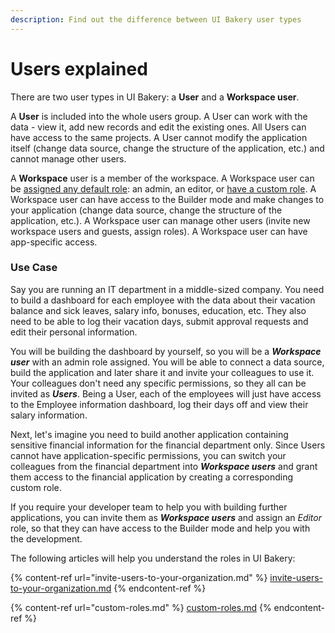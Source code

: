 ```yaml
---
description: Find out the difference between UI Bakery user types
---
```


# Users explained

There are two user types in UI Bakery: a **User** and a **Workspace user**.&#x20;

A **User** is included into the whole users group. A User can work with the data - view it, add new records and edit the existing ones. All Users can have access to the same projects. A User cannot modify the application itself (change data source, change the structure of the application, etc.) and cannot manage other users.

A **Workspace** user is a member of the workspace. A Workspace user can be [assigned any default role](https://docs.uibakery.io/starter-guide/organization-settings-and-user-permissions/invite-users-to-your-organization#roles): an admin, an editor, or [have a custom role](https://docs.uibakery.io/starter-guide/organization-settings-and-user-permissions/custom-roles). A Workspace user can have access to the Builder mode and make changes to your application (change data source, change the structure of the application, etc.). A Workspace user can manage other users (invite new workspace users and guests, assign roles). A Workspace user can have app-specific access.

### Use Case

Say you are running an IT department in a middle-sized company. You need to build a dashboard for each employee with the data about their vacation balance and sick leaves, salary info, bonuses, education, etc. They also need to be able to log their vacation days, submit approval requests and edit their personal information.

You will be building the dashboard by yourself, so you will be a _**Workspace user**_ with an admin role assigned. You will be able to connect a data source, build the application and later share it and invite your colleagues to use it. Your colleagues don't need any specific permissions, so they all can be invited as _**Users**_. Being a User, each of the employees will just have access to the Employee information dashboard, log their days off and view their salary information.&#x20;

Next, let's imagine you need to build another application containing sensitive financial information for the financial department only. Since Users cannot have application-specific permissions, you can switch your colleagues from the financial department into _**Workspace users**_ and grant them access to the financial application by creating a corresponding custom role.

If you require your developer team to help you with building further applications, you can invite them as _**Workspace users**_ and assign an _Editor_ role, so that they can have access to the Builder mode and help you with the development.

The following articles will help you understand the roles in UI Bakery:

{% content-ref url="invite-users-to-your-organization.md" %}
[invite-users-to-your-organization.md](invite-users-to-your-organization.md)
{% endcontent-ref %}

{% content-ref url="custom-roles.md" %}
[custom-roles.md](custom-roles.md)
{% endcontent-ref %}
